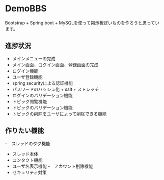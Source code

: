 # DemoBBS
Bootstrap + Spring boot + MySQLを使って掲示板ぽいものを作ろうと思っています。

## 進捗状況
- メインメニューの完成
- メイン画面、ログイン画面、登録画面の完成
- ログイン機能
- ユーザ登録機能
- spring securityによる認証機能
- パスワードのハッシュ化 + salt + ストレッチ
- ログインのバリデーション機能
- トピック閲覧機能
- トピックのバリデーション機能
- トピックの削除をユーザによって削除できる機能

## 作りたい機能
-　スレッドのタグ機能
- スレッド本体
- コンタクト機能
- ユーザ名表示機能
-　アカウント削除機能
- セキュリティ対策
